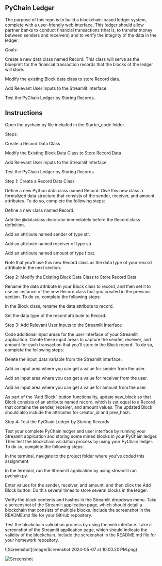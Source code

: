 ## PyChain Ledger

The purpose of this repo is to build a blockchain-based ledger system, complete with a user-friendly web interface. This ledger should allow partner banks to conduct financial transactions (that is, to transfer money between senders and receivers) and to verify the integrity of the data in the ledger.

Goals:

Create a new data class named Record. This class will serve as the blueprint for the financial transaction records that the blocks of the ledger will store.

Modify the existing Block data class to store Record data.

Add Relevant User Inputs to the Streamlit interface.

Test the PyChain Ledger by Storing Records.

## Instructions

Open the pychain.py file included in the Starter_code folder.

Steps:

Create a Record Data Class

Modify the Existing Block Data Class to Store Record Data

Add Relevant User Inputs to the Streamlit Interface

Test the PyChain Ledger by Storing Records

Step 1: Create a Record Data Class

Define a new Python data class named Record. Give this new class a formalized data structure that consists of the sender, receiver, and amount attributes. To do so, complete the following steps:

Define a new class named Record.

Add the @dataclass decorator immediately before the Record class definition.

Add an attribute named sender of type str.

Add an attribute named receiver of type str.

Add an attribute named amount of type float.

Note that you’ll use this new Record class as the data type of your record attribute in the next section.

Step 2: Modify the Existing Block Data Class to Store Record Data

Rename the data attribute in your Block class to record, and then set it to use an instance of the new Record class that you created in the previous section. To do so, complete the following steps:

In the Block class, rename the data attribute to record.

Set the data type of the record attribute to Record.

Step 3: Add Relevant User Inputs to the Streamlit Interface

Code additional input areas for the user interface of your Streamlit application. Create these input areas to capture the sender, receiver, and amount for each transaction that you’ll store in the Block record. To do so, complete the following steps:

Delete the input_data variable from the Streamlit interface.

Add an input area where you can get a value for sender from the user.

Add an input area where you can get a value for receiver from the user.

Add an input area where you can get a value for amount from the user.

As part of the “Add Block” button functionality, update new_block so that Block consists of an attribute named record, which is set equal to a Record that contains the sender, receiver, and amount values. The updated Block should also include the attributes for creator_id and prev_hash.

Step 4: Test the PyChain Ledger by Storing Records

Test your complete PyChain ledger and user interface by running your Streamlit application and storing some mined blocks in your PyChain ledger. Then test the blockchain validation process by using your PyChain ledger. To do so, complete the following steps:

In the terminal, navigate to the project folder where you've coded this assignment.

In the terminal, run the Streamlit application by using streamlit run pychain.py.

Enter values for the sender, receiver, and amount, and then click the Add Block button. Do this several times to store several blocks in the ledger.

Verify the block contents and hashes in the Streamlit dropdown menu. Take a screenshot of the Streamlit application page, which should detail a blockchain that consists of multiple blocks. Include the screenshot in the README.md file for your GitHub repository.

Test the blockchain validation process by using the web interface. Take a screenshot of the Streamlit application page, which should indicate the validity of the blockchain. Include the screenshot in the README.md file for your homework repository.

![Screenshot](image/Screenshot 2024-05-07 at 10.00.20 PM.png)

![Screenshot](http://localhost:8807/files/Challenge18/image/Screenshot%202024-05-09%20at%2011.13.08%E2%80%AFPM.png?_xsrf=2%7Ce6bf15a5%7Cc2bf70fb6e7ba158a51b2750020b38fc%7C1714609411)




